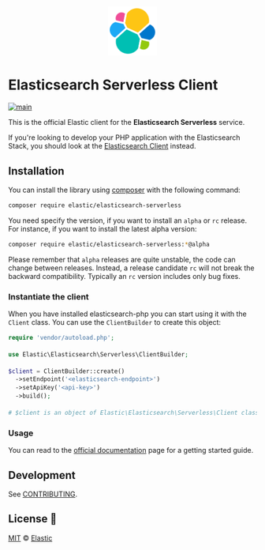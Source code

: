 <p align="center">
    <img src="https://github.com/elastic/elasticsearch-py/raw/main/docs/logo-elastic-glyph-color.svg" width="20%" alt="Elastic logo" />
</p>

# Elasticsearch Serverless Client

[![main](https://github.com/elastic/elasticsearch-serverless-php/actions/workflows/tests.yml/badge.svg?branch=main)](https://github.com/elastic/elasticsearch-serverless-php/actions/workflows/tests.yml)

This is the official Elastic client for the **Elasticsearch Serverless** service.

If you're looking to develop your PHP application with the Elasticsearch Stack,
you should look at the [Elasticsearch Client](https://github.com/elastic/elasticsearch-php) instead.

## Installation

You can install the library using [composer](https://getcomposer.org/) with the following command:

```bash
composer require elastic/elasticsearch-serverless
```

You need specify the version, if you want to install an `alpha` or `rc` release.
For instance, if you want to install the latest alpha version:

```bash
composer require elastic/elasticsearch-serverless:*@alpha
```

Please remember that `alpha` releases are quite unstable, the code can change between releases.
Instead, a release candidate `rc` will not break the backward compatibility. Typically an `rc`
version includes only bug fixes.

### Instantiate the client

When you have installed elasticsearch-php you can start using it with the `Client` class.
You can use the `ClientBuilder` to create this object:

```php
require 'vendor/autoload.php';

use Elastic\Elasticsearch\Serverless\ClientBuilder;

$client = ClientBuilder::create()
  ->setEndpoint('<elasticsearch-endpoint>')
  ->setApiKey('<api-key>')
  ->build();

# $client is an object of Elastic\Elasticsearch\Serverless\Client class
```


### Usage

You can read to the [official documentation](https://docs.elastic.co/serverless/elasticsearch/php-client-getting-started) 
page for a getting started guide.

## Development

See [CONTRIBUTING](./CONTRIBUTING.md).

## License 📗

[MIT](LICENSE) © [Elastic](https://www.elastic.co/)